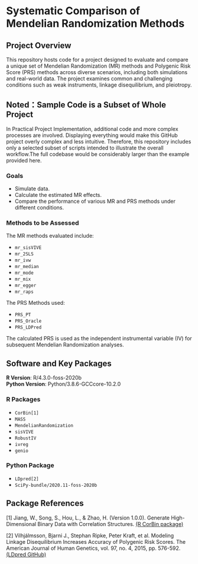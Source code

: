 # Systematic Comparison of Mendelian Randomization Methods

## Project Overview
This repository hosts code for a project designed to evaluate and compare a unique set of Mendelian Randomization (MR) methods and Polygenic Risk Score (PRS) methods across diverse scenarios, including both simulations and real-world data. The project examines common and challenging conditions such as weak instruments, linkage disequilibrium, and pleiotropy.

## Noted：Sample Code is a Subset of Whole Project
In Practical Project Implementation, additional code and more complex processes are involved. Displaying everything would make this GitHub project overly complex and less intuitive. Therefore, this repository includes only a selected subset of scripts intended to illustrate the overall workflow.The full codebase would be considerably larger than the example provided here.

### Goals

- Simulate data.
- Calculate the estimated MR effects.
- Compare the performance of various MR and PRS methods under different conditions.

### Methods to be Assessed

The MR methods evaluated include:
- `mr_sisVIVE`
- `mr_2SLS`
- `mr_ivw`
- `mr_median`
- `mr_mode`
- `mr_mix`
- `mr_egger`
- `mr_raps`

The PRS Methods used:
- `PRS_PT`
- `PRS_Oracle`
- `PRS_LDPred`

The calculated PRS is used as the independent instrumental variable (IV) for subsequent Mendelian Randomization analyses.

## Software and Key Packages

**R Version**: R/4.3.0-foss-2020b  
**Python Version**: Python/3.8.6-GCCcore-10.2.0  

### R Packages
- `CorBin[1]`
- `MASS`
- `MendelianRandomization`
- `sisVIVE`
- `RobustIV`
- `ivreg`
- `genio`


### Python Package
- `LDpred[2]`
- `SciPy-bundle/2020.11-foss-2020b`


## Package References
[1] Jiang, W., Song, S., Hou, L., & Zhao, H. (Version 1.0.0). Generate High-Dimensional Binary Data with Correlation Structures. [(R CorBin package)](https://cran.r-project.org/web/packages/CorBin/index.html)

[2] Vilhjálmsson, Bjarni J., Stephan Ripke, Peter Kraft, et al. Modeling Linkage Disequilibrium Increases Accuracy of Polygenic Risk Scores. The American Journal of Human Genetics, vol. 97, no. 4, 2015, pp. 576-592.
[(LDpred GitHub)](https://github.com/bvilhjal/ldpred)



